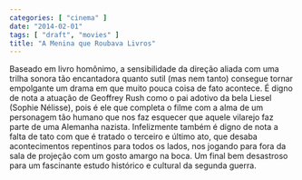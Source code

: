 ```yaml
---
categories: [ "cinema" ]
date: "2014-02-01"
tags: [ "draft", "movies" ]
title: "A Menina que Roubava Livros"
---
```

Baseado em livro homônimo, a sensibilidade da direção aliada com uma
trilha sonora tão encantadora quanto sutil (mas nem tanto) consegue
tornar empolgante um drama em que muito pouca coisa de fato acontece. É
digno de nota a atuação de Geoffrey Rush como o pai adotivo da bela
Liesel (Sophie Nélisse), pois é ele que completa o filme com a alma de
um personagem tão humano que nos faz esquecer que aquele vilarejo faz
parte de uma Alemanha nazista. Infelizmente também é digno de nota a
falta de tato com que é tratado o terceiro e último ato, que desaba
acontecimentos repentinos para todos os lados, nos jogando para fora da
sala de projeção com um gosto amargo na boca. Um final bem desastroso
para um fascinante estudo histórico e cultural da segunda guerra.
